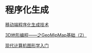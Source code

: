 # 程序化生成

[移动端程序化生成技术](https://www.zhihu.com/column/PCGMobile)

[3D地形编程——之GeoMipMap基础（2）](https://blog.csdn.net/honeycat/article/details/3970532)

[现代计算机图形学入门](https://www.bilibili.com/video/av90798049/)